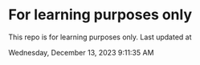# For learning purposes only
This repo is for learning purposes only.
Last updated at

Wednesday, December 13, 2023 9:11:35 AM

